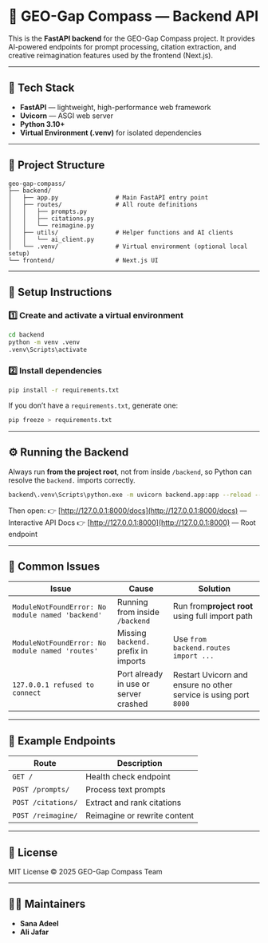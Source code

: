 # 🧠 GEO-Gap Compass — Backend API

This is the **FastAPI backend** for the GEO-Gap Compass project.
It provides AI-powered endpoints for prompt processing, citation extraction, and creative reimagination features used by the frontend (Next.js).

---

## 🚀 Tech Stack

- **FastAPI** — lightweight, high-performance web framework
- **Uvicorn** — ASGI web server
- **Python 3.10+**
- **Virtual Environment (.venv)** for isolated dependencies

---

## 📂 Project Structure

```
geo-gap-compass/
├── backend/
│   ├── app.py                # Main FastAPI entry point
│   ├── routes/               # All route definitions
│   │   ├── prompts.py
│   │   ├── citations.py
│   │   └── reimagine.py
│   ├── utils/                # Helper functions and AI clients
│   │   └── ai_client.py
│   └── .venv/                # Virtual environment (optional local setup)
└── frontend/                 # Next.js UI
```

---

## 🧩 Setup Instructions

### 1️⃣ Create and activate a virtual environment

```bash
cd backend
python -m venv .venv
.venv\Scripts\activate
```

### 2️⃣ Install dependencies

```bash
pip install -r requirements.txt
```

If you don’t have a `requirements.txt`, generate one:

```bash
pip freeze > requirements.txt
```

---

## ⚙️ Running the Backend

Always run **from the project root**, not from inside `/backend`, so Python can resolve the `backend.` imports correctly.

```bash
backend\.venv\Scripts\python.exe -m uvicorn backend.app:app --reload --port 8000
```

Then open:
👉 [http://127.0.0.1:8000/docs](http://127.0.0.1:8000/docs) — Interactive API Docs
👉 [http://127.0.0.1:8000](http://127.0.0.1:8000) — Root endpoint

---

## 🧠 Common Issues

| Issue                                              | Cause                                  | Solution                                                           |
| -------------------------------------------------- | -------------------------------------- | ------------------------------------------------------------------ |
| `ModuleNotFoundError: No module named 'backend'` | Running from inside `/backend`       | Run from**project root** using full import path              |
| `ModuleNotFoundError: No module named 'routes'`  | Missing `backend.` prefix in imports | Use `from backend.routes import ...`                             |
| `127.0.0.1 refused to connect`                   | Port already in use or server crashed  | Restart Uvicorn and ensure no other service is using port `8000` |

---

## 🔗 Example Endpoints

| Route                | Description                  |
| -------------------- | ---------------------------- |
| `GET /`            | Health check endpoint        |
| `POST /prompts/`   | Process text prompts         |
| `POST /citations/` | Extract and rank citations   |
| `POST /reimagine/` | Reimagine or rewrite content |

---

## 🧾 License

MIT License © 2025 GEO-Gap Compass Team

---

## 👩‍💻 Maintainers

- **Sana Adeel**
- **Ali Jafar**
